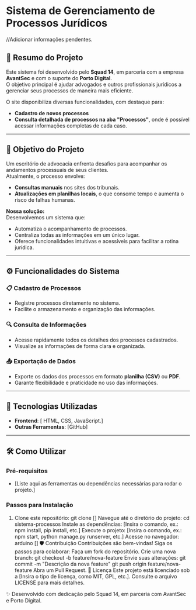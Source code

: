 # Sistema de Gerenciamento de Processos Jurídicos
//Adicionar informações pendentes.
## 📖 Resumo do Projeto

Este sistema foi desenvolvido pelo **Squad 14**, em parceria com a empresa **AvantSec** e com o suporte do **Porto Digital**.  
O objetivo principal é ajudar advogados e outros profissionais jurídicos a gerenciar seus processos de maneira mais eficiente.  

O site disponibiliza diversas funcionalidades, com destaque para:  
- **Cadastro de novos processos**  
- **Consulta detalhada de processos na aba "Processos"**, onde é possível acessar informações completas de cada caso.

---

## 🎯 Objetivo do Projeto

Um escritório de advocacia enfrenta desafios para acompanhar os andamentos processuais de seus clientes.  
Atualmente, o processo envolve:  
- **Consultas manuais** nos sites dos tribunais.  
- **Atualizações em planilhas locais**, o que consome tempo e aumenta o risco de falhas humanas.

**Nossa solução:**  
Desenvolvemos um sistema que:  
- Automatiza o acompanhamento de processos.  
- Centraliza todas as informações em um único lugar.  
- Oferece funcionalidades intuitivas e acessíveis para facilitar a rotina jurídica.

---

## ⚙️ Funcionalidades do Sistema

### 📋 Cadastro de Processos
- Registre processos diretamente no sistema.  
- Facilite o armazenamento e organização das informações.

### 🔍 Consulta de Informações
- Acesse rapidamente todos os detalhes dos processos cadastrados.  
- Visualize as informações de forma clara e organizada.

### 📤 Exportação de Dados
- Exporte os dados dos processos em formato **planilha (CSV)** ou **PDF**.  
- Garante flexibilidade e praticidade no uso das informações.

---

## 🚀 Tecnologias Utilizadas

- **Frontend**: [ HTML, CSS, JavaScript.]     
- **Outras Ferramentas**: [GitHub]

---

## 🛠️ Como Utilizar

### Pré-requisitos
- [Liste aqui as ferramentas ou dependências necessárias para rodar o projeto.]

### Passos para Instalação
1. Clone este repositório:
   git clone []
Navegue até o diretório do projeto:
cd sistema-processos
Instale as dependências:
[Insira o comando, ex.: npm install, pip install, etc.]
Execute o projeto:
[Insira o comando, ex.: npm start, python manage.py runserver, etc.]
Acesse no navegador:
arduino
[]
🛡️ Contribuição
Contribuições são bem-vindas!
Siga os passos para colaborar:
Faça um fork do repositório.
Crie uma nova branch:
git checkout -b feature/nova-feature
Envie suas alterações:
git commit -m "Descrição da nova feature"
git push origin feature/nova-feature
Abra um Pull Request.
📜 Licença
Este projeto está licenciado sob a [Insira o tipo de licença, como MIT, GPL, etc.]. Consulte o arquivo LICENSE para mais detalhes.

✨ Desenvolvido com dedicação pelo Squad 14, em parceria com AvantSec e Porto Digital.
